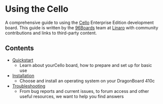 # Using the Cello

A comprehensive guide to using the [Cello](http://www.96boards.org/products/ee/cello/) Enterprise Edition development board. This guide is written by the [96Boards](https://www.96boards.org) team at [Linaro](http://www.linaro.org) with community contributions and links to third-party content.

## Contents

- [Quickstart](Quickstart/README.md)
   - Learn about yourCello board, how to prepare and set up for basic use
- [Installation](Installation/README.md)
   - Choose and install an operating system on your DragonBoard 410c
- [Troubleshooting](Troubleshooting/README.md)
   - From bug reports and current issues, to forum access and other useful resources, we want to help you find answers
